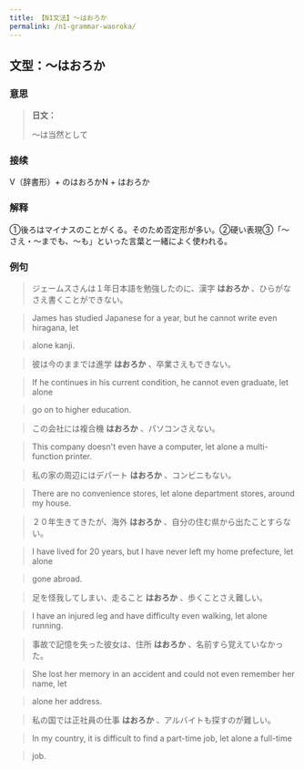 ```yaml
---
title: 【N1文法】〜はおろか
permalink: /n1-grammar-waoroka/
---
```


## 文型：〜はおろか

### 意思

> **日文：**
> 
> 〜は当然として


### 接续

V（辞書形）+ のはおろかN + はおろか

### 解释

①後ろはマイナスのことがくる。そのため否定形が多い。②硬い表現③「〜さえ・〜までも、〜も」といった言葉と一緒によく使われる。

### 例句

> ジェームスさんは１年日本語を勉強したのに、漢字 **はおろか** 、ひらがなさえ書くことができない。

> James has studied Japanese for a year, but he cannot write even hiragana, let

> alone kanji.

> 彼は今のままでは進学 **はおろか** 、卒業さえもできない。

> If he continues in his current condition, he cannot even graduate, let alone

> go on to higher education.

> この会社には複合機 **はおろか** 、パソコンさえない。

> This company doesn't even have a computer, let alone a multi-function printer.

> 私の家の周辺にはデパート **はおろか** 、コンビニもない。

> There are no convenience stores, let alone department stores, around my house.

> ２０年生きてきたが、海外 **はおろか** 、自分の住む県から出たことすらない。

> I have lived for 20 years, but I have never left my home prefecture, let alone

> gone abroad.

> 足を怪我してしまい、走ること **はおろか** 、歩くことさえ難しい。

> I have an injured leg and have difficulty even walking, let alone running.

> 事故で記憶を失った彼女は、住所 **はおろか** 、名前すら覚えていなかった。

> She lost her memory in an accident and could not even remember her name, let

> alone her address.

> 私の国では正社員の仕事 **はおろか** 、アルバイトも探すのが難しい。

> In my country, it is difficult to find a part-time job, let alone a full-time

> job.

